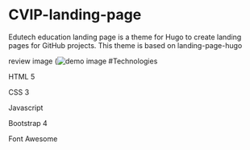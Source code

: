 # CVIP-landing-page
Edutech education landing page is a theme for Hugo to create landing pages for GitHub projects. This theme is based on landing-page-hugo

review image (![demo image](https://github.com/abhey-afk/CVIP-landing-page/assets/97222685/2b72c63c-b979-4ff0-a63d-dd8aaaf45ccc)
#Technologies

HTML 5

CSS 3

Javascript

Bootstrap 4

Font Awesome
